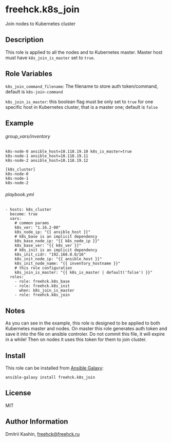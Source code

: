 freehck.k8s_join
=========

Join nodes to Kubernetes cluster

Description
-----------

This role is applied to all the nodes and to Kubernetes master. Master host must have `k8s_join_is_master` set to `true`.

Role Variables
--------------

`k8s_join_command_filename`: The filename to store auth token/command, default is `k8s-join-command`

`k8s_join_is_master`: this boolean flag must be only set to `true` for one specific host in Kubernetes cluster, that is a master one; default is `false`

Example
-------

###### group_vars/inventory

    k8s-node-0 ansible_host=10.118.19.10 k8s_is_master=true
    k8s-node-1 ansible_host=10.118.19.11
    k8s-node-2 ansible_host=10.118.19.12
    
    [k8s_cluster]
    k8s-node-0
    k8s-node-1
    k8s-node-2

###### playbook.yml

    - hosts: k8s_cluster
      become: true
      vars:
        # common params
        k8s_ver: "1.16.2-00"
        k8s_node_ip: "{{ ansible_host }}"
        # k8s_base is an implicit dependency
        k8s_base_node_ip: "{{ k8s_node_ip }}"
        k8s_base_ver: "{{ k8s_ver }}"
        # k8s_init is an implicit dependency
        k8s_init_cidr: "192.168.0.0/16"
        k8s_init_node_ip: "{{ ansible_host }}"
        k8s_init_node_name: "{{ inventory_hostname }}"
        # this role configuration
        k8s_join_is_master: "{{ k8s_is_master | default('false') }}"
      roles:
        - role: freehck.k8s_base
        - role: freehck.k8s_init
          when: k8s_join_is_master
        - role: freehck.k8s_join



Notes
-----

As you can see in the example, this role is designed to be applied to both Kubernetes master and nodes. On master this role generates auth token and save it into the file on ansible controler. Do not commit this file, it will expire in a while! Then on nodes it uses this token for them to join cluster.

Install
-------

This role can be installed from [Ansible Galaxy](https://galaxy.ansible.com/):

`ansible-galaxy install freehck.k8s_join`

License
-------

MIT

Author Information
------------------

Dmitrii Kashin, <freehck@freehck.ru>
